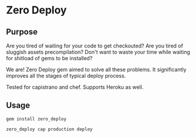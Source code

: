 # Zero Deploy

## Purpose

Are you tired of waiting for your code to get checkouted?
Are you tired of sluggish assets precompilation?
Don't want to waste your time while waiting for shitload of gems to be installed?

We are!
Zero Deploy gem aimed to solve all these problems. It significantly improves all the stages of typical deploy process.

Tested for capistrano and chef. Supports Heroku as well.

## Usage

    gem install zero_deploy

    zero_deploy cap production deploy
